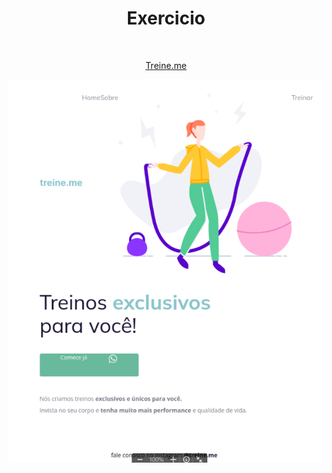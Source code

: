 <h1 align="center">Exercicio</h1>
<br>
<p align="center">
  <a href="https://bbarretto1810.github.io/Treine.me/" target="_block">Treine.me</a>
<br>
<p align="center">
  <img alt="License" src=".github/Captura de tela 2024-06-23 175903.png">
</p>